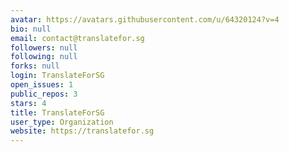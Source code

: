 ```yaml
---
avatar: https://avatars.githubusercontent.com/u/64320124?v=4
bio: null
email: contact@translatefor.sg
followers: null
following: null
forks: null
login: TranslateForSG
open_issues: 1
public_repos: 3
stars: 4
title: TranslateForSG
user_type: Organization
website: https://translatefor.sg
---
```

